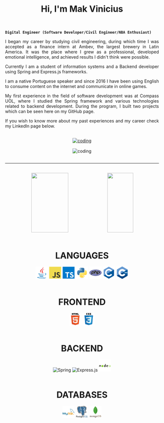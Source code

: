 <h1 align="center">Hi, I'm Mak Vinicius</h1>

<br>

**`Digital Engineer (Software Developer/Civil Engineer/NBA Enthusiast)`**

<p align="justify">
    I began my career by studying civil engineering, during which time I was accepted as a finance intern at Ambev, the largest brewery in Latin America. It was the place where I grew as a professional, developed emotional intelligence, and achieved results I didn't think were possible.
</p>
<p align="justify">
    Currently I am a student of information systems and a Backend developer using Spring and 
    Express.js frameworks.
</p>
<p align="justify">
    I am a native Portuguese speaker and since 2016 I have been using English to consume 
    content on the internet and communicate in online games.
</p>
<p align="justify">
    My first experience in the field of software development was at Compass UOL, where I studied the Spring framework and various technologies related to backend development. During the program, I built two projects which can be seen here on my GitHub page.
</p>
<p align="justify">
    If you wish to know more about my past experiences and my career check my LinkedIn page below.
</p>

<br>

<div align="center">
    <a href="https://www.linkedin.com/in/makvinicius"><img width="20%" alt="coding" src="https://img.shields.io/badge/LinkedIn-0077B5?style=for-the-badge&logo=linkedin&logoColor=white" /></a>
</div>

<br>

<div align="center">
    <img width="40%" height="40%" alt="coding" src="https://media1.giphy.com/media/v1.Y2lkPTc5MGI3NjExN3NobmlzNWc0bjNwM3E0MDZzOGoxM2t5b2k3NHo5cWN1OTV5aW03ZSZlcD12MV9pbnRlcm5hbF9naWZfYnlfaWQmY3Q9Zw/u2pmTWUi0MXjyrMaVj/giphy.gif" />
</div>

<br />
<hr>
<br />

<div align="center">  
  <img width="49%" height="195px" src="https://github-readme-stats.vercel.app/api?username=MakVinicius&show_icons=true&include_all_commits=true&count_private=true&layout=compact&theme=transparent" /> 
  <img width="41%" height="195px" src="https://github-readme-stats.vercel.app/api/top-langs/?username=MakVinicius&layout=compact&theme=transparent" />
</div>

<br>

<h1 align="center">LANGUAGES</h1>
<div align="center">
    <img width="40" height="40" alt="Java" src="https://raw.githubusercontent.com/devicons/devicon/master/icons/java/java-original.svg" />
    <img width="40" height="40" alt="Javascript" src="https://raw.githubusercontent.com/devicons/devicon/master/icons/javascript/javascript-original.svg" />
    <img width="40" height="40" alt="Typescript" src="https://raw.githubusercontent.com/devicons/devicon/master/icons/typescript/typescript-original.svg" />
    <img width="40" height="40" alt="Python" src="https://raw.githubusercontent.com/devicons/devicon/master/icons/python/python-original.svg" />
    <img width="40" height="40" alt="PHP" src="https://raw.githubusercontent.com/devicons/devicon/master/icons/php/php-original.svg" />
    <img width="40" height="40" alt="C" src="https://raw.githubusercontent.com/devicons/devicon/master/icons/c/c-original.svg" />
    <img width="40" height="40" alt="C++" src="https://raw.githubusercontent.com/devicons/devicon/master/icons/cplusplus/cplusplus-original.svg" />
</div>

<br>

<h1 align="center">FRONTEND</h1>
<div align="center">
    <img width="40" height="40" alt="HTML5" src="https://raw.githubusercontent.com/devicons/devicon/master/icons/html5/html5-original-wordmark.svg" />
    <img width="40" height="40" alt="CSS3" src="https://raw.githubusercontent.com/devicons/devicon/master/icons/css3/css3-original-wordmark.svg" />
</div>

<br>

<h1 align="center">BACKEND</h1>
<div align="center">
    <img width="40" height="40" alt="Spring" src="https://www.vectorlogo.zone/logos/springio/springio-icon.svg" />
    <img alt="Express.js" src="https://img.shields.io/badge/express.js-%23404d59.svg?style=for-the-badge&logo=express&logoColor=%2361DAFB" />
    <img width="40" height="40" alt="Node.js" src="https://raw.githubusercontent.com/devicons/devicon/master/icons/nodejs/nodejs-original-wordmark.svg" />
</div>

<br>

<h1 align="center">DATABASES</h1>
<div align="center">
    <img width="40" height="40" alt="MySQL" src="https://raw.githubusercontent.com/devicons/devicon/master/icons/mysql/mysql-original-wordmark.svg" />
    <img width="40" height="40" alt="Postgres" src="https://raw.githubusercontent.com/devicons/devicon/master/icons/postgresql/postgresql-original-wordmark.svg" />
    <img width="40" height="40" alt="MongoDB" src="https://raw.githubusercontent.com/devicons/devicon/master/icons/mongodb/mongodb-original-wordmark.svg" />
</div>
